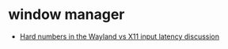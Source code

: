 window manager
==============

* [Hard numbers in the Wayland vs X11 input latency discussion](https://mort.coffee/home/wayland-input-latency/)